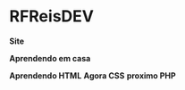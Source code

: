 # RFReisDEV
<b> Site </b>

<b> Aprendendo em casa</b>

<b> Aprendendo HTML</b>
<b> Agora CSS</b>
<b> proximo PHP</b>

